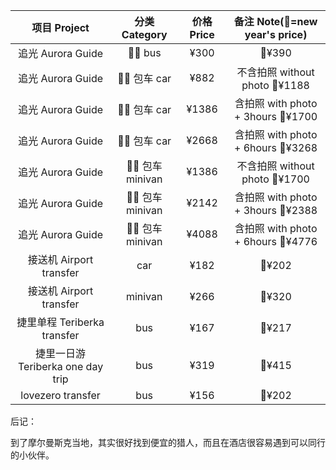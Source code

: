 项目 Project | 分类 Category |价格 Price | 备注 Note(🏮=new year's price)
:-:|:-:|:-:|:-:
追光 Aurora Guide| bus| ¥300 | 🏮¥390
追光 Aurora Guide| 包车 car| ¥882 | 不含拍照 without photo 🏮¥1188
追光 Aurora Guide| 包车 car| ¥1386 | 含拍照 with photo + 3hours 🏮¥1700
追光 Aurora Guide| 包车 car| ¥2668 | 含拍照 with photo + 6hours 🏮¥3268
追光 Aurora Guide| 包车 minivan| ¥1386 | 不含拍照 without photo 🏮¥1700
追光 Aurora Guide| 包车 minivan| ¥2142 | 含拍照 with photo + 3hours 🏮¥2388
追光 Aurora Guide| 包车 minivan| ¥4088 | 含拍照 with photo + 6hours 🏮¥4776
接送机 Airport transfer | car | ¥182 | 🏮¥202
接送机 Airport transfer | minivan | ¥266 | 🏮¥320
捷里单程 Teriberka transfer | bus | ¥167 | 🏮¥217
捷里一日游 Teriberka one day trip | bus | ¥319 | 🏮¥415
lovezero transfer | bus | ¥156 | 🏮¥202

后记：

到了摩尔曼斯克当地，其实很好找到便宜的猎人，而且在酒店很容易遇到可以同行的小伙伴。